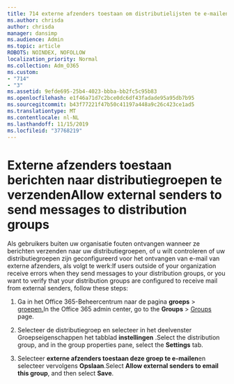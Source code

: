 ```yaml
---
title: 714 externe afzenders toestaan om distributielijsten te e-mailen
ms.author: chrisda
author: chrisda
manager: dansimp
ms.audience: Admin
ms.topic: article
ROBOTS: NOINDEX, NOFOLLOW
localization_priority: Normal
ms.collection: Adm_O365
ms.custom:
- "714"
- "3"
ms.assetid: 9efde695-25b4-4023-bbba-bb2fc5c95b83
ms.openlocfilehash: e1f46a71d7c2bce0dc6df43fadade95a95db7b95
ms.sourcegitcommit: b43f77221f47b50c41197a448a9c26c423ce1ad5
ms.translationtype: MT
ms.contentlocale: nl-NL
ms.lasthandoff: 11/15/2019
ms.locfileid: "37768219"
---
```

# <a name="allow-external-senders-to-send-messages-to-distribution-groups"></a><span data-ttu-id="9208e-102">Externe afzenders toestaan berichten naar distributiegroepen te verzenden</span><span class="sxs-lookup"><span data-stu-id="9208e-102">Allow external senders to send messages to distribution groups</span></span>

<span data-ttu-id="9208e-103">Als gebruikers buiten uw organisatie fouten ontvangen wanneer ze berichten verzenden naar uw distributiegroepen, of u wilt controleren of uw distributiegroepen zijn geconfigureerd voor het ontvangen van e-mail van externe afzenders, als volgt te werk:</span><span class="sxs-lookup"><span data-stu-id="9208e-103">If users outside of your organization receive errors when they send messages to your distribution groups, or you want to verify that your distribution groups are configured to receive mail from external senders, follow these steps:</span></span>

1. <span data-ttu-id="9208e-104">Ga in het Office 365-Beheercentrum naar de pagina **groeps** > [groepen.](https://portal.office.com/adminportal/home#/groups)</span><span class="sxs-lookup"><span data-stu-id="9208e-104">In the Office 365 admin center, go to the **Groups** > [Groups](https://portal.office.com/adminportal/home#/groups) page.</span></span>  

2. <span data-ttu-id="9208e-105">Selecteer de distributiegroep en selecteer in het deelvenster Groepseigenschappen het tabblad **instellingen** .</span><span class="sxs-lookup"><span data-stu-id="9208e-105">Select the distribution group, and in the group properties pane, select the **Settings** tab.</span></span>

3. <span data-ttu-id="9208e-106">Selecteer **externe afzenders toestaan deze groep te e-mailen**en selecteer vervolgens **Opslaan**.</span><span class="sxs-lookup"><span data-stu-id="9208e-106">Select **Allow external senders to email this group**, and then select **Save**.</span></span>

